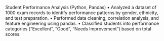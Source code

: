 Student Performance Analysis (Python, Pandas)
• Analyzed a dataset of 1000 exam records to identify performance patterns by gender, ethnicity, and
test preparation.
• Performed data cleaning, correlation analysis, and feature engineering using pandas.
• Classified students into performance categories (“Excellent”, “Good”, “Needs Improvement”) based
on total scores.
